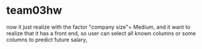 # team03hw

now it just realize with the factor "company size"= Medium, and it want to realize that it has  a front end, so user can select all known columns or some columns to predict future salary,
